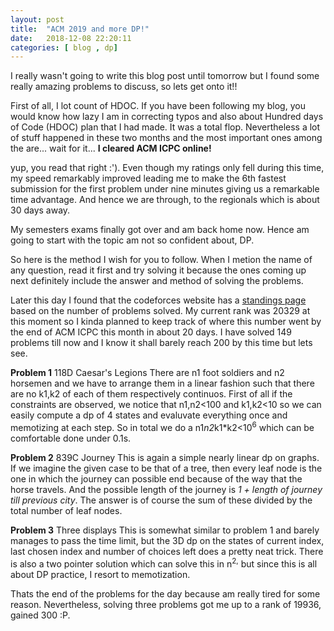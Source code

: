 ```yaml
---
layout: post
title:  "ACM 2019 and more DP!"
date:   2018-12-08 22:20:11
categories: [ blog , dp]
---
```


<style>
    table,tr,td,th{
        border:1px solid black;
        margin: auto;
        padding:3px;
        text-align:center;
    }
</style>

I really wasn't going to write this blog post until tomorrow but I found some really amazing problems to discuss, so lets get onto it!!

First of all, I lot count of HDOC. If you have been following my blog, you would know how lazy I am in correcting typos and also about Hundred days of Code (HDOC) plan that I had made. It was a total flop. Nevertheless a lot of stuff happened in these two months and the most important ones among the are... wait for it... <b>I cleared ACM ICPC online!</b> 

yup, you read that right :'). Even though my ratings only fell during this time, my speed remarkably improved leading me to make the 6th fastest submission for the first problem under nine minutes giving us a remarkable time advantage. And hence we are through, to the regionals which is about 30 days away.

My semesters exams finally got over and am back home now. Hence am going to start with the topic am not so confident about, DP.

So here is the method I wish for you to follow. When I metion the name of any question, read it first and try solving it because the ones coming up next definitely include the answer and method of solving the problems.

Later this day I found that the codeforces website has a <a href="https://codeforces.com/problemset/standings" target="_blank">standings page</a> based on the number of problems solved. My current rank was 20329 at this moment so I kinda planned to keep track of where this number went by the end of ACM ICPC this month in about 20 days. I have solved 149 problems till now and I know it shall barely reach 200 by this time but lets see.

<b>Problem 1</b>  118D Caesar's Legions
There are n1 foot soldiers and n2 horsemen and we have to arrange them in a linear fashion such that there are no k1,k2 of each of them respectively continuos. 
First of all if the constraints are observed, we notice that n1,n2<100 and k1,k2<10 so we can easily compute a dp of 4 states and evaluvate everything once and memotizing at each step. So in total we do a n1*n2*k1*k2<10<sup>6</sup> which can be comfortable done under 0.1s.

<b>Problem 2</b> 839C Journey
This is again a simple nearly linear dp on graphs. If we imagine the given case to be that of a tree, then every leaf node is the one in which the journey can possible end because of the way that the horse travels. And the possible length of the journey is <i>1 + length of journey till previous city</i>. The answer is of course the sum of these divided by the total number of leaf nodes.

<b>Problem 3</b> Three displays
This is somewhat similar to problem 1 and barely manages to pass the time limit, but the 3D dp on the states of current index, last chosen index and number of choices left does a pretty neat trick. There is also a two pointer solution which can solve this in n<sup>2,</sup> but since this is all about DP practice, I resort to memotization.

Thats the end of the problems for the day because am really tired for some reason. Nevertheless, solving three problems got me up to a rank of 19936, gained 300 :P. 


